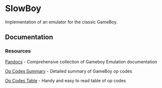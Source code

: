 # SlowBoy
Implementation of an emulator for the classic GameBoy.

## Documentation

### Resources

[Pandocs](https://gbdev.io/pandocs/) - Comprehensive collection of Gameboy Emulation documentation

[Op Codes Summary](http://www.devrs.com/gb/files/opcodes.html) - Detailed summary of GameBoy op codes

[Op Codes Table](https://www.pastraiser.com/cpu/gameboy/gameboy_opcodes.html) - Handy and easy to read table of op codes


